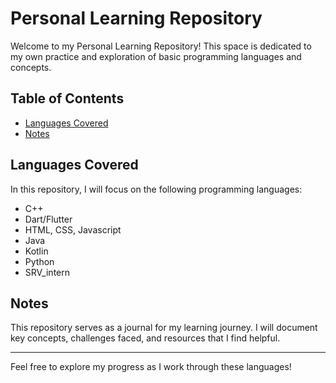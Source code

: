 # Personal Learning Repository

Welcome to my Personal Learning Repository! This space is dedicated to my own practice and exploration of basic programming languages and concepts.

## Table of Contents

- [Languages Covered](#languages-covered)
- [Notes](#notes)

## Languages Covered

In this repository, I will focus on the following programming languages:

- C++
- Dart/Flutter
- HTML, CSS, Javascript
- Java
- Kotlin
- Python
- SRV_intern

## Notes

This repository serves as a journal for my learning journey. I will document key concepts, challenges faced, and resources that I find helpful. 

---

Feel free to explore my progress as I work through these languages!
